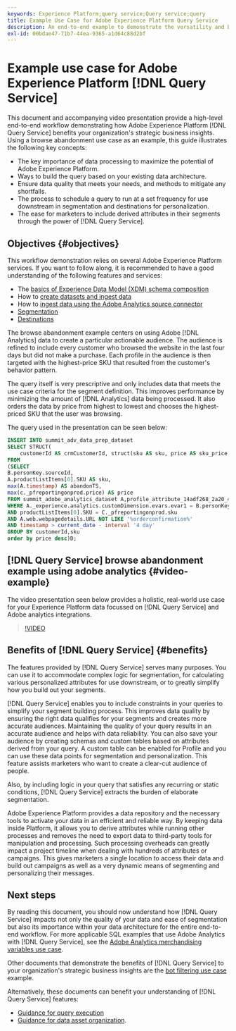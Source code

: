 ```yaml
---
keywords: Experience Platform;query service;Query service;query
title: Example Use Case for Adobe Experience Platform Query Service
description: An end-to-end example to demonstrate the versatility and benefits of Adobe Experience Platform Query Service.
exl-id: 00bdae47-71b7-44ea-9365-a1d64c88d2bf
---
```

# Example use case for Adobe Experience Platform [!DNL Query Service]

This document and accompanying video presentation provide a high-level end-to-end workflow demonstrating how Adobe Experience Platform [!DNL Query Service] benefits your organization's strategic business insights. Using a browse abandonment use case as an example, this guide illustrates the following key concepts:

* The key importance of data processing to maximize the potential of Adobe Experience Platform.
* Ways to build the query based on your existing data architecture.
* Ensure data quality that meets your needs, and methods to mitigate any shortfalls.
* The process to schedule a query to run at a set frequency for use downstream in segmentation and destinations for personalization.
* The ease for marketers to include derived attributes in their segments through the power of [!DNL Query Service].

## Objectives {#objectives}

This workflow demonstration relies on several Adobe Experience Platform services. If you want to follow along, it is recommended to have a good understanding of the following features and services:

* The [basics of Experience Data Model (XDM) schema composition](../../xdm/schema/composition.md)
* How to [create datasets and ingest data](https://experienceleague.adobe.com/docs/platform-learn/tutorials/data-ingestion/create-datasets-and-ingest-data.html)
* How to [ingest data using the Adobe Analytics source connector](https://experienceleague.adobe.com/docs/platform-learn/tutorials/sources/ingest-data-from-adobe-analytics.html)
* [Segmentation](../../segmentation/home.md)
* [Destinations](../../destinations/home.md)

The browse abandonment example centers on using Adobe [!DNL Analytics] data to create a particular actionable audience. The audience is refined to include every customer who browsed the website in the last four days but did not make a purchase. Each profile in the audience is then targeted with the highest-price SKU that resulted from the customer's behavior pattern.

The query itself is very prescriptive and only includes data that meets the use case criteria for the segment definition. This improves performance by minimizing the amount of [!DNL Analytics] data being processed. It also orders the data by price from highest to lowest and chooses the highest-priced SKU that the user was browsing.

The query used in the presentation can be seen below:

```sql
INSERT INTO summit_adv_data_prep_dataset
SELECT STRUCT(
    customerId AS crmCustomerId, struct(sku AS sku, price AS sku_price, abandonTS AS abandonTS) AS abandonBrowse) AS _pfreportingonprod
FROM
(SELECT
B.personKey.sourceId,
A.productListItems[0].SKU AS sku,
max(A.timestamp) AS abandonTS,
max(c._pfreportingonprod.price) AS price
FROM summit_adobe_analytics_dataset A,profile_attribute_14adf268_2a20_4dee_bee6_a6b0e34616a9 B,summit_product_dataset c
WHERE A._experience.analytics.customDimension.evars.evar1 = B.personKey.sourceID
AND productListItems[0].SKU = C._pfreportingonprod.sku
AND A.web.webpagedetails.URL NOT LIKE '%orderconfirmation%'
AND timestamp > current_date - interval '4 day'
GROUP BY customerId,sku
order by price desc)D;
```

## [!DNL Query Service] browse abandonment example using adobe analytics {#video-example}

The video presentation seen below provides a holistic, real-world use case for your Experience Platform data focussed on [!DNL Query Service] and Adobe analytics integrations.  

>[!VIDEO](https://video.tv.adobe.com/v/342533?quality=12&learn=on)

## Benefits of [!DNL Query Service] {#benefits}

The features provided by [!DNL Query Service] serves many purposes. You can use it to accommodate complex logic for segmentation, for calculating various personalized attributes for use downstream, or to greatly simplify how you build out your segments. 

[!DNL Query Service] enables you to include constraints in your queries to simplify your segment building process. This improves data quality by ensuring the right data qualifies for your segments and creates more accurate audiences. Maintaining the quality of your query results in an accurate audience and helps with data reliability. You can also save your audience by creating schemas and custom tables based on attributes derived from your query. A custom table can be enabled for Profile and you can use these data points for segmentation and personalization. This feature assists marketers who want to create a clear-cut audience of people.

Also, by including logic in your query that satisfies any recurring or static conditions, [!DNL Query Service] extracts the burden of elaborate segmentation.

Adobe Experience Platform provides a data repository and the necessary tools to activate your data in an efficient and reliable way. By keeping data inside Platform, it allows you to derive attributes while running other processes and removes the need to export data to third-party tools for manipulation and processing. Such processing overheads can greatly impact a project timeline when dealing with hundreds of attributes or campaigns. This gives marketers a single location to access their data and build out campaigns as well as a very dynamic means of segmenting and personalizing their messages.

## Next steps

By reading this document, you should now understand how [!DNL Query Service] impacts not only the quality of your data and ease of segmentation but also its importance within your data architecture for the entire end-to-end workflow. For more applicable SQL examples that use Adobe Analytics with [!DNL Query Service], see the [Adobe Analytics merchandising variables use case](./merchandising-variables.md).

Other documents that demonstrate the benefits of [!DNL Query Service] to your organization's strategic business insights are the [bot filtering use case](./bot-filtering.md) example. 

Alternatively, these documents can benefit your understanding of [!DNL Query Service] features: 

* [Guidance for query execution](../best-practices/writing-queries.md)
* [Guidance for data asset organization](../best-practices/organize-data-assets.md).



